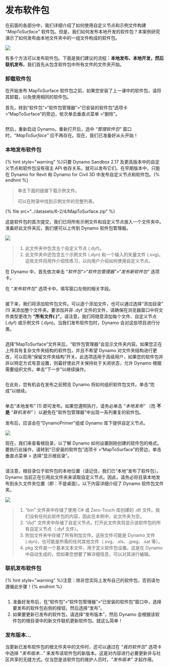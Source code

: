 # 发布软件包 

在前面的各部分中，我们详细介绍了如何使用自定义节点和示例文件构建 _“MapToSurface”_ 软件包。但是，我们如何发布本地开发的软件包？本案例研究演示了如何发布由本地文件夹中的一组文件构成的软件包。

![](<../images/6-2/3/develop package - custom nodes 01 (1) (1).jpg>)

有多个方法可以发布软件包。下面是我们建议的流程：**本地发布、本地开发，然后联机发布**。我们首先从包含软件包中所有文件的文件夹开始。

### 卸载软件包

在开始发布 MapToSurface 软件包之前，如果您安装了上一课中的软件包，请将其卸载，以免使用相同的软件包。

首先，转到“软件包”>“软件包管理器”>“已安装的软件包”选项卡 >“MapToSurface”的旁边，依次单击垂直点菜单 >“删除”。

<figure><img src="../../.gitbook/assets/delete-map-to-surface.png" alt=""><figcaption></figcaption></figure>

然后，重新启动 Dynamo。重新打开后，选中 _“管理软件包”_ 窗口时，_“MapToSurface”_ 应不再存在。现在，我们已准备好从头开始！

### 本地发布软件包

{% hint style="warning" %}只要 Dynamo Sandbox 2.17 及更高版本中的自定义节点和软件包没有宿主 API 依存关系，就可以发布它们。在早期版本中，只能在 Dynamo for Revit 和 Dynamo for Civil 3D 中发布自定义节点和软件包。{% endhint %}

> 单击下面的链接下载示例文件。
>
> 可以在附录中找到示例文件的完整列表。

{% file src="../datasets/6-2/4/MapToSurface.zip" %}

这是软件包的首次提交，我们已将所有示例文件和自定义节点放入一个文件夹中。准备好此文件夹后，我们便可以上传到 Dynamo 软件包管理器。

![](../images/6-2/4/publishapackage-publishlocally01.jpg)

> 1. 此文件夹中包含五个自定义节点 (.dyf)。
> 2. 此文件夹中还包含五个示例文件 (.dyn) 和一个输入的矢量文件 (.svg)。这些文件将用作介绍性练习，以向用户介绍如何使用自定义节点。

在 Dynamo 中，首先依次单击 _“软件包”>“软件包管理器”>“发布新软件包”_ 选项卡。

在 _“发布软件包”_ 选项卡中，填写窗口左侧的相关字段。

<figure><img src="../../.gitbook/assets/package-details.png" alt=""><figcaption></figcaption></figure>

接下来，我们将添加软件包文件。可以逐个添加文件，也可以通过选择“添加目录” (1) 来添加整个文件夹。要添加并非 .dyf 文件的文件，请确保在浏览器窗口中将文件类型更改为 **“所有文件(**_._**)”**。请注意，我们将随意添加每个文件、自定义节点 (.dyf) 或示例文件 (.dyn)。当我们发布软件包时，Dynamo 会对这些项目进行分类。

<figure><img src="../../.gitbook/assets/map-to-surface-contents.png" alt=""><figcaption></figcaption></figure>

选择“MapToSurface”文件夹后，“软件包管理器”会显示文件夹内容。如果您正在上传具有复杂文件夹结构的软件包，并且不希望 Dynamo 对文件夹结构进行更改，可以启用“保留文件夹结构”开关。此选项适用于高级用户，如果您的软件包并非以特定方式有意设置，则最好使此开关保持处于关闭状态，允许 Dynamo 根据需要组织文件。单击“下一步”以继续操作。

<figure><img src="../../.gitbook/assets/map-to-surface-contents-preview.png" alt=""><figcaption></figcaption></figure>

在此处，您有机会在发布之前预览 Dynamo 将如何组织软件包文件。单击“完成”以继续。

<figure><img src="../../.gitbook/assets/publish-locally.png" alt=""><figcaption></figcaption></figure>

单击“本地发布” (1) 即可发布。如果您遵照执行，请务必单击 _“本地发布”_ （而 **不是** _“联机发布”_ ）以避免在“软件包管理器”中出现一系列重复的软件包。

发布后，应该会在“DynamoPrimer”组或 Dynamo 库下提供自定义节点。

![](<../images/6-2/3/develop package - install package 02 (1) (1).jpg>)

现在，我们来查看根目录，以了解 Dynamo 如何设置刚刚创建的软件包的格式。要执行此操作，请转到“已安装的软件包”选项卡 >“MapToSurface”的旁边，单击垂直点菜单 > 选择“显示根目录”。

<figure><img src="../../.gitbook/assets/show-root-directory.png" alt=""><figcaption></figcaption></figure>

请注意，根目录位于软件包的本地位置（请记住，我们已“本地”发布了软件包）。Dynamo 当前正在引用此文件夹来读取自定义节点。因此，请务必将目录本地发布到永久文件夹位置（即：不是桌面）。以下内容详细介绍了 Dynamo 软件包文件夹。

![](../images/6-2/4/publishapackage-publishlocally06.jpg)

> 1. _“bin”_ 文件夹中存储了使用 C# 或 Zero-Touch 库创建的 .dll 文件。我们没有任何此软件包的内容，因此在本例中，此文件夹为空。
> 2. _“dyf”_ 文件夹中存储了自定义节点。打开此文件夹将显示该软件包的所有自定义节点（.dyf 文件）。
> 3. 附加文件夹中存储了所有附加文件。这些文件可能是 Dynamo 文件 (.dyn)，也可能是所需的任何其他文件（.svg、.xls、.jpeg、.sat 等）。
> 4. pkg 文件是一个基本文本文件，用于定义软件包设置。这是在 Dynamo 中自动生成的，但如果您想要了解详细信息，可以对其进行编辑。

### 联机发布软件包

{% hint style="warning" %}注意：除非您实际上发布自己的软件包，否则请勿遵循此步骤！{% endhint %}

<figure><img src="../../.gitbook/assets/publish-version.png" alt=""><figcaption></figcaption></figure>

1. 准备好发布后，在“软件包”>“软件包管理器”>“已安装的软件包”窗口中，选择要发布的软件包右侧的按钮，然后选择“发布”。
2. 如果要更新已发布的软件包，请选择“发布版本”，然后 Dynamo 会根据该软件包的根目录中的新文件联机更新软件包。就这么简单！

### 发布版本...

当更新已发布软件包的根文件夹中的文件时，还可以通过在 _“我的软件包”_ 选项卡中选择 _“发布版本...”_ 来发布该软件包的新版本。这是对内容进行必要更新并与社区共享的无缝方式。仅当您是该软件包的维护人员时，_“发布版本”_ 才起作用。
